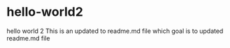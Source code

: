 # hello-world2
hello world 2
This is an updated to readme.md file which goal is to updated readme.md file
